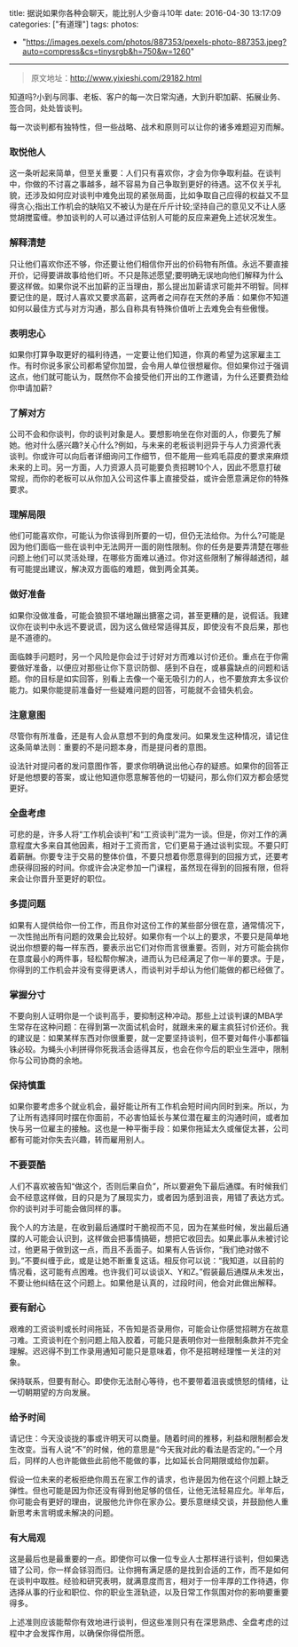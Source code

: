 title: 据说如果你各种会聊天，能比别人少奋斗10年
date: 2016-04-30 13:17:09
categories: ["有道理"]
tags:
photos:
  - "https://images.pexels.com/photos/887353/pexels-photo-887353.jpeg?auto=compress&cs=tinysrgb&h=750&w=1260"
---
> 原文地址：http://www.yixieshi.com/29182.html

知道吗?小到与同事、老板、客户的每一次日常沟通，大到升职加薪、拓展业务、签合同，处处皆谈判。

每一次谈判都有独特性，但一些战略、战术和原则可以让你的诸多难题迎刃而解。

### 取悦他人

这一条听起来简单，但至关重要：人们只有喜欢你，才会为你争取利益。在谈判中，你做的不讨喜之事越多，越不容易为自己争取到更好的待遇。这不仅关乎礼貌，还涉及如何应对谈判中难免出现的紧张局面，比如争取自己应得的权益又不显得贪心;指出工作机会的缺陷又不被认为是在斤斤计较;坚持自己的意见又不让人感觉胡搅蛮缠。参加谈判的人可以通过评估别人可能的反应来避免上述状况发生。

### 解释清楚

只让他们喜欢你还不够，你还要让他们相信你开出的价码物有所值。永远不要直接开价，记得要讲故事给他们听。不只是陈述愿望;要明确无误地向他们解释为什么要这样做。如果你说不出加薪的正当理由，那么提出加薪请求可能并不明智。同样要记住的是，既讨人喜欢又要求高薪，这两者之间存在天然的矛盾：如果你不知道如何以最佳方式与对方沟通，那么自称具有特殊价值听上去难免会有些傲慢。

### 表明忠心

如果你打算争取更好的福利待遇，一定要让他们知道，你真的希望为这家雇主工作。有时你说多家公司都希望你加盟，会令用人单位很想雇你。但如果你过于强调这点，他们就可能认为，既然你不会接受他们开出的工作邀请，为什么还要费劲给你申请加薪?
<!-- more -->
### 了解对方

公司不会和你谈判，你的谈判对象是人。要想影响坐在你对面的人，你要先了解她。他对什么感兴趣?关心什么?例如，与未来的老板谈判迥异于与人力资源代表谈判。你或许可以向后者详细询问工作细节，但不能用一些鸡毛蒜皮的要求来麻烦未来的上司。另一方面，人力资源人员可能要负责招聘10个人，因此不愿意打破常规，而你的老板可以从你加入公司这件事上直接受益，或许会愿意满足你的特殊要求。

### 理解局限

他们可能喜欢你，可能认为你该得到所要的一切，但仍无法给你。为什么?可能是因为他们面临一些在谈判中无法网开一面的刚性限制。你的任务是要弄清楚在哪些问题上他们可以灵活处理，在哪些方面难以通过。你对这些限制了解得越透彻，越有可能提出建议，解决双方面临的难题，做到两全其美。

### 做好准备

如果你没做准备，可能会狼狈不堪地蹦出搪塞之词，甚至更糟的是，说假话。我建议你在谈判中永远不要说谎，因为这么做经常适得其反，即使没有不良后果，那也是不道德的。

面临棘手问题时，另一个风险是你会过于讨好对方而难以讨价还价。重点在于你需要做好准备，以便应对那些让你下意识防御、感到不自在，或暴露缺点的问题和话题。你的目标是如实回答，别看上去像一个毫无吸引力的人，也不要放弃太多议价能力。如果你能提前准备好一些疑难问题的回答，可能就不会错失机会。

### 注意意图

尽管你有所准备，还是有人会从意想不到的角度发问。如果发生这种情况，请记住这条简单法则：重要的不是问题本身，而是提问者的意图。

设法针对提问者的发问意图作答，要求你明确说出他心存的疑惑。如果你的回答正好是他想要的答案，或让他知道你愿意解答他的一切疑问，那么你们双方都会感觉更好。

### 全盘考虑

可悲的是，许多人将“工作机会谈判”和“工资谈判”混为一谈。但是，你对工作的满意程度大多来自其他因素，相对于工资而言，它们更易于通过谈判实现。不要只盯着薪酬。你要专注于交易的整体价值，不要只想着你愿意得到的回报方式，还要考虑获得回报的时间。你或许会决定参加一门课程，虽然现在得到的回报有限，但将来会让你晋升至更好的职位。

### 多提问题

如果有人提供给你一份工作，而且你对这份工作的某些部分很在意，通常情况下，一次性抛出所有问题的效果会比较好。如果你有一个以上的要求，不要只是简单地说出你想要的每一样东西，要表示出它们对你而言很重要。否则，对方可能会挑你在意度最小的两件事，轻松帮你解决，进而认为已经满足了你一半的要求。于是，你得到的工作机会并没有变得更诱人，而谈判对手却认为他们能做的都已经做了。

### 掌握分寸

不要向别人证明你是一个谈判高手，要抑制这种冲动。那些上过谈判课的MBA学生常存在这种问题：在得到第一次面试机会时，就跟未来的雇主疯狂讨价还价。我的建议是：如果某样东西对你很重要，就一定要坚持谈判，但不要对每件小事都锱铢必较。为蝇头小利拼得你死我活会适得其反，也会在你今后的职业生涯中，限制你与公司协商的余地。

### 保持慎重

如果你要考虑多个就业机会，最好能让所有工作机会短时间内同时到来。所以，为了让所有选择同时摆在你面前，不必害怕延长与某位潜在雇主的沟通时间，或者加快与另一位雇主的接触。这也是一种平衡手段：如果你拖延太久或催促太甚，公司都有可能对你失去兴趣，转而雇用别人。

### 不要耍酷

人们不喜欢被告知“做这个，否则后果自负”，所以要避免下最后通牒。有时候我们会不经意这样做，目的只是为了展现实力，或者因为感到沮丧，用错了表达方式。你的谈判对手可能会做同样的事。

我个人的方法是，在收到最后通牒时干脆视而不见，因为在某些时候，发出最后通牒的人可能会认识到，这样做会把事情搞砸，想把它收回去。如果此事从未被讨论过，他更易于做到这一点，而且不丢面子。如果有人告诉你，“我们绝对做不到。”不要纠缠于此，或是让她不断重复这话。相反你可以说：“我知道，以目前的情况看，这可能有点困难。也许我们可以谈谈X、Y和Z。”假装最后通牒从未发出，不要让他纠结在这个问题上。如果他是认真的，过段时间，他会对此做出解释。

### 要有耐心

艰难的工资谈判或长时间拖延，不告知是否录用你，可能会让你感觉招聘方在故意刁难。工资谈判在个别问题上陷入胶着，可能只是表明你对一些限制条款并不完全理解。迟迟得不到工作录用通知可能只是意味着，你不是招聘经理惟一关注的对象。

保持联系，但要有耐心。即使你无法耐心等待，也不要带着沮丧或愤怒的情绪，让一切朝期望的方向发展。

### 给予时间

请记住：今天没谈拢的事或许明天可以商量。随着时间的推移，利益和限制都会发生改变。当有人说“不”的时候，他的意思是“今天我对此的看法是否定的。”一个月后，同样的人也许能做些此前他不能做的事，比如延长合同期限或给你加薪。

假设一位未来的老板拒绝你周五在家工作的请求，也许是因为他在这个问题上缺乏弹性。但也可能是因为你还没有得到他足够的信任，让他无法轻易应允。半年后，你可能会有更好的理由，说服他允许你在家办公。要乐意继续交谈，并鼓励他人重新思考未言明或未解决的问题。

### 有大局观

这是最后也是最重要的一点。即使你可以像一位专业人士那样进行谈判，但如果选错了公司，你一样会铩羽而归。让你拥有满足感的是找到合适的工作，而不是如何在谈判中取胜。经验和研究表明，就满意度而言，相对于一份丰厚的工作待遇，你选择从事的行业和职位、你的职业生涯轨迹，以及日常工作氛围对你的影响要重要得多。

上述准则应该能帮你有效地进行谈判，但这些准则只有在深思熟虑、全盘考虑的过程中才会发挥作用，以确保你得偿所愿。
